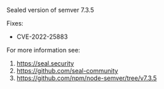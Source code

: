 Sealed version of semver 7.3.5

Fixes:
- CVE-2022-25883

For more information see:
  1. https://seal.security
  2. https://github.com/seal-community
  3. https://github.com/npm/node-semver/tree/v7.3.5
